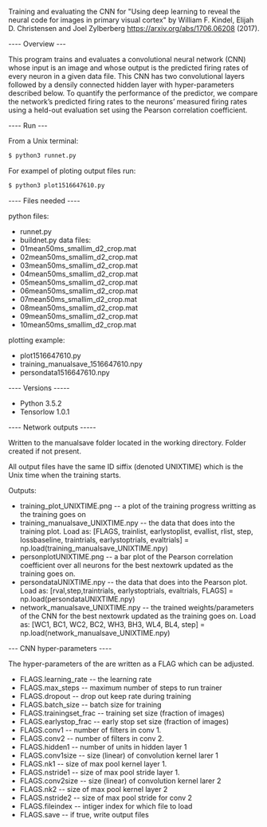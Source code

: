 Training and evaluating the CNN for "Using deep learning to reveal the neural code for images in primary visual cortex" by William F. Kindel, Elijah D. Christensen and Joel Zylberberg https://arxiv.org/abs/1706.06208 (2017).

---- Overview ---

This program trains and evaluates a convolutional neural network (CNN) whose input is an image and whose output is the predicted firing rates of every neuron in a given data file. This CNN has two convolutional layers followed by a densily connected hidden layer with hyper-parameters described below. To quantify the performance of the predictor, we compare the network’s predicted firing rates to the neurons’ measured firing rates using a held-out evaluation set using  the Pearson correlation coefficient.


---- Run ---

From a Unix terminal:
```bash
$ python3 runnet.py
```
For exampel of ploting output files run:
```bash
$ python3 plot1516647610.py
```

---- Files needed ----

python files:
- runnet.py
- buildnet.py
data files:
- 01mean50ms_smallim_d2_crop.mat
- 02mean50ms_smallim_d2_crop.mat
- 03mean50ms_smallim_d2_crop.mat
- 04mean50ms_smallim_d2_crop.mat
- 05mean50ms_smallim_d2_crop.mat
- 06mean50ms_smallim_d2_crop.mat
- 07mean50ms_smallim_d2_crop.mat
- 08mean50ms_smallim_d2_crop.mat
- 09mean50ms_smallim_d2_crop.mat
- 10mean50ms_smallim_d2_crop.mat

plotting example:
- plot1516647610.py
- training_manualsave_1516647610.npy
- persondata1516647610.npy


---- Versions -----

- Python 3.5.2
- Tensorlow 1.0.1


---- Network outputs -----

Written to the manualsave folder located in the working directory. Folder created if not present.

All output files have the same ID siffix (denoted UNIXTIME) which is the Unix time when the training starts.

Outputs:
- training_plot_UNIXTIME.png -- a plot of the training progress writting as the training goes on
- training_manualsave_UNIXTIME.npy -- the data that does into the training plot. 
    Load as: [FLAGS, trainlist, earlystoplist, evallist, rlist, step, lossbaseline, traintrials, earlystoptrials, evaltrials] = np.load(training_manualsave_UNIXTIME.npy)
- personplotUNIXTIME.png -- a bar plot of the Pearson correlation coefficient over all neurons for the best nextowrk updated as the training goes on.  
- persondataUNIXTIME.npy -- the data that does into the Pearson plot.
    Load as: [rval,step,traintrials, earlystoptrials, evaltrials, FLAGS] = np.load(persondataUNIXTIME.npy)
- network_manualsave_UNIXTIME.npy -- the trained weights/parameters of the CNN for the best nextowrk updated as the training goes on.
    Load as: [WC1, BC1, WC2, BC2, WH3, BH3, WL4, BL4, step] = np.load(network_manualsave_UNIXTIME.npy)


--- CNN hyper-parameters ----

The hyper-parameters of the are written as a FLAG which can be adjusted.

- FLAGS.learning_rate -- the learning rate
- FLAGS.max_steps -- maximum number of steps to run trainer
- FLAGS.dropout -- drop out keep rate during training
- FLAGS.batch_size -- batch size for training
- FLAGS.trainingset_frac -- training set size (fraction of images)
- FLAGS.earlystop_frac -- early stop set size (fraction of images)
- FLAGS.conv1 -- number of filters in conv 1.
- FLAGS.conv2 -- number of filters in conv 2.
- FLAGS.hidden1 -- number of units in hidden layer 1
- FLAGS.conv1size -- size (linear) of convolution kernel larer 1
- FLAGS.nk1 -- size of max pool kernel layer 1.
- FLAGS.nstride1 -- size of max pool stride layer 1.
- FLAGS.conv2size -- size (linear) of convolution kernel larer 2
- FLAGS.nk2 -- size of max pool kernel layer 2
- FLAGS.nstride2 -- size of max pool stride for conv 2
- FLAGS.fileindex -- intiger index for which file to load 
- FLAGS.save -- if true, write output files
